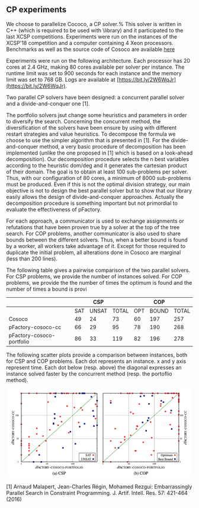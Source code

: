 ## CP experiments

We choose to parallelize Cococo, a CP solver.%
This solver is written in C++ (which is required to be used
with \library) and it participated to the last XCSP
competitions.
Experiments were run on the instances of the XCSP'18 competition and a
computer containing 4 Xeon processors. Benchmarks as well
as the source code of Cosoco  are available [here](http://www.cril.univ-artois.fr/XCSP19)

Experiments were run on the following architecture.
Each processor has 20 cores at 2.4 GHz, making 80 cores
available per solver per instance.
The runtime limit was set to 900 seconds for each instance and the
memory limit was set to 768 GB.
Logs are available at [https://bit.ly/2W6WqJr](https://bit.ly/2W6WqJr).


Two parallel CP solvers have been designed: a concurrent parallel
solver and a divide-and-conquer one [1]. 

The portfolio solvers jsut change some heuristics and parameters in order to 
diversify the search. Concerning the concurrent method, the diversification of the solvers
have been ensure by using with different restart strategies and value
heuristics.
To decompose the formula we choose to use the simpler algorithm that is presented in [1]. 
For the divide-and-conquer method, a very basic procedure of
decomposition has been implemented (unlike the one proposed
in [1] which is based on a look-ahead decomposition).
Our decomposition procedure selects the n best variables according
to the heuristic dom/deg  and it generates the cartesian product of their domain.
The goal is to obtain at least 100 sub-problems per solver.
Thus, with our configuration of 80 cores, a minimum of 8000
sub-problems must be produced.
Even if this is not the optimal division strategy, our main objective
is not to design the best parallel solver but to show that our library
easily allows the design of divide-and-conquer approaches.
Actually the decomposition procedure is something important but not
primordial to evaluate the effectiveness of pFactory.


For each approach, a communicator is used to exchange assignments or
refutations that have been proven true by a solver at the top of the
tree search.
For COP problems, another communicator is also used to share bounds
between the different solvers.
Thus, when a better bound is found by a worker, all workers take
advantage of it.
Except for those required to duplicate the initial problem, all
alterations done in Cosoco are marginal (less than 200 lines).

The following table  gives a pairwise comparison of the two
parallel solvers. For CSP problems, we provide the number of instances solved.
For COP problems, we provide the the number of times the optimum is found and the number of times 
a bound is provi


|                  |     | CSP   |       |     | COP   |       |
|---------------------------|-----|-------|-------|-----|-------|-------|
|                     | SAT | UNSAT | TOTAL | OPT | BOUND | TOTAL |
| Cosoco                    | 49  | 24    | 73    | 60  | 197   | 257   |
| pFactory-cosoco-cc        | 66  | 29    | 95    | 78  | 190   | 268   |
| pFactory-cosoco-portfolio | 86  | 33    | 119   | 82  | 196   | 278   |


The following scatter plots provide a comparison between instances, both for CSP and COP problems.
Each dot represents an instance. x and y axis represent time. Each dot below (resp. above) the diagonal 
expresses an instance solved faster  by the concurrent method (resp. the portoflio method).
 
![scatter](scatterplot-cp.png "scatter plot") 


[1] Arnaud Malapert, Jean-Charles Régin, Mohamed Rezgui:
Embarrassingly Parallel Search in Constraint Programming. J. Artif. Intell. Res. 57: 421-464 (2016)